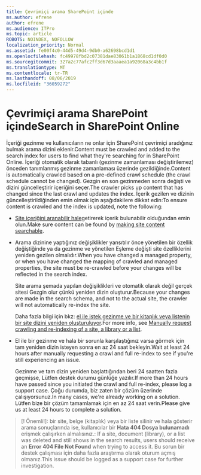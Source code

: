 ```yaml
---
title: Çevrimiçi arama SharePoint içinde
ms.author: efrene
author: efrene
ms.audience: ITPro
ms.topic: article
ROBOTS: NOINDEX, NOFOLLOW
localization_priority: Normal
ms.assetid: fe00f4c0-44d5-49d4-9db0-a62698bcd1d1
ms.openlocfilehash: fc49978fbd2c07381dae83061b1a1868cd1df0d0
ms.sourcegitcommit: 327a2c77afc2ff3d67d3aaaea1a92068a3c4bb1f
ms.translationtype: MT
ms.contentlocale: tr-TR
ms.lasthandoff: 08/06/2019
ms.locfileid: "36059272"
---
```

# <a name="search-in-sharepoint-online"></a><span data-ttu-id="8b712-102">Çevrimiçi arama SharePoint içinde</span><span class="sxs-lookup"><span data-stu-id="8b712-102">Search in SharePoint Online</span></span>

<span data-ttu-id="8b712-103">İçeriği gezinme ve kullanıcıların ne onlar için SharePoint çevrimiçi aradığınız bulmak arama dizini eklenir.</span><span class="sxs-lookup"><span data-stu-id="8b712-103">Content must be crawled and added to the search index for users to find what they're searching for in SharePoint Online.</span></span> <span data-ttu-id="8b712-104">İçeriği otomatik olarak tabanlı (gezinme zamanlaması değiştirilemez) önceden tanımlanmış gezinme zamanlaması üzerinde gezildiğinde.</span><span class="sxs-lookup"><span data-stu-id="8b712-104">Content is automatically crawled based on a pre-defined crawl schedule (the crawl schedule cannot be changed).</span></span> <span data-ttu-id="8b712-105">Gezgin en son gezinmeden sonra değişti ve dizini güncelleştirir içeriğini seçer.</span><span class="sxs-lookup"><span data-stu-id="8b712-105">The crawler picks up content that has changed since the last crawl and updates the index.</span></span> <span data-ttu-id="8b712-106">İçerik gezilen ve dizinin güncelleştirildiğinden emin olmak için aşağıdakilere dikkat edin:</span><span class="sxs-lookup"><span data-stu-id="8b712-106">To ensure content is crawled and the index is updated, note the following:</span></span>

- <span data-ttu-id="8b712-107">[Site içeriğini aranabilir hale](https://docs.microsoft.com/sharepoint/make-site-content-searchable)getirerek içerik bulunabilir olduğundan emin olun.</span><span class="sxs-lookup"><span data-stu-id="8b712-107">Make sure content can be found by [making site content searchable](https://docs.microsoft.com/sharepoint/make-site-content-searchable).</span></span>

- <span data-ttu-id="8b712-108">Arama dizinine yaptığınız değişiklikler yansıtılır önce yönetilen bir özellik değiştiğinde ya da gezinme ve yönetilen Eşleme değişti site özelliklerini yeniden gezilen olmalıdır.</span><span class="sxs-lookup"><span data-stu-id="8b712-108">When you have changed a managed property, or when you have changed the mapping of crawled and managed properties, the site must be re-crawled before your changes will be reflected in the search index.</span></span> 

    <span data-ttu-id="8b712-109">Site arama şemada yapılan değişiklikleri ve otomatik olarak değil gerçek sitesi Gezgin olur çünkü yeniden dizin oluşturur.</span><span class="sxs-lookup"><span data-stu-id="8b712-109">Because your changes are made in the search schema, and not to the actual site, the crawler will not automatically re-index the site.</span></span> 

    <span data-ttu-id="8b712-110">Daha fazla bilgi için bkz: [el ile istek gezinme ve bir kitaplık veya listenin bir site dizini yeniden oluşturuluyor](https://docs.microsoft.com/sharepoint/crawl-site-conten).</span><span class="sxs-lookup"><span data-stu-id="8b712-110">For more info, see [Manually request crawling and re-indexing of a site, a library or a list](https://docs.microsoft.com/sharepoint/crawl-site-conten).</span></span>

- <span data-ttu-id="8b712-111">El ile bir gezinme ve hala bir sorunla karşılaştığınız varsa görmek için tam yeniden dizin isteyen sonra en az 24 saat bekleyin.</span><span class="sxs-lookup"><span data-stu-id="8b712-111">Wait at least 24 hours after manually requesting a crawl and full re-index to see if you're still experiencing an issue.</span></span> 

    <span data-ttu-id="8b712-112">Gezinme ve tam dizin yeniden başlattığından beri 24 saatten fazla geçmişse, Lütfen destek durumu günlüğe yazılır.</span><span class="sxs-lookup"><span data-stu-id="8b712-112">If more than 24 hours have passed since you initiated the crawl and full re-index, please log a support case.</span></span> <span data-ttu-id="8b712-113">Çoğu durumda, biz zaten bir çözüm üzerinde çalışıyorsunuz.</span><span class="sxs-lookup"><span data-stu-id="8b712-113">In many cases, we're already working on a solution.</span></span> <span data-ttu-id="8b712-114">Lütfen bize bir çözüm tamamlamak için en az 24 saat verin.</span><span class="sxs-lookup"><span data-stu-id="8b712-114">Please give us at least 24 hours to complete a solution.</span></span>

>[! Önemli!]<span data-ttu-id="8b712-115">: bir site, belge (kitaplık) veya bir liste silinir ve hala gösterir arama sonuçlarında ise, kullanıcılar bir **Hata 404 Dosya bulunamadı** erişmek çalışırken almalısınız.</span><span class="sxs-lookup"><span data-stu-id="8b712-115">: If a site, document (library), or a list was deleted and still shows in the search results, users should receive an **Error 404 File Not Found** when trying to access it.</span></span> <span data-ttu-id="8b712-116">Bu sorun bir destek çalışması için daha fazla araştırma olarak oturum açmış olmanız.</span><span class="sxs-lookup"><span data-stu-id="8b712-116">This issue should be logged as a support case for further investigation.</span></span> 



